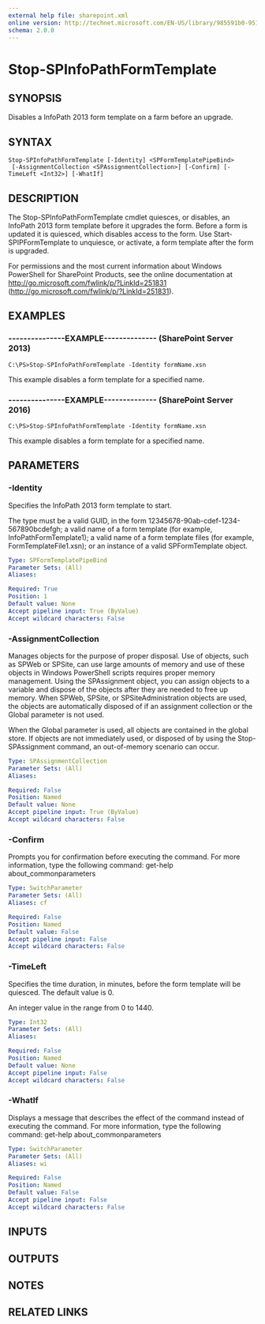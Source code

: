 ```yaml
---
external help file: sharepoint.xml
online version: http://technet.microsoft.com/EN-US/library/985591b0-951f-4274-aead-a184398bba41(Office.15).aspx
schema: 2.0.0
---
```


# Stop-SPInfoPathFormTemplate

## SYNOPSIS
Disables a InfoPath 2013 form template on a farm before an upgrade.

## SYNTAX

```
Stop-SPInfoPathFormTemplate [-Identity] <SPFormTemplatePipeBind>
 [-AssignmentCollection <SPAssignmentCollection>] [-Confirm] [-TimeLeft <Int32>] [-WhatIf]
```

## DESCRIPTION
The Stop-SPInfoPathFormTemplate cmdlet quiesces, or disables, an InfoPath 2013 form template before it upgrades the form.
Before a form is updated it is quiesced, which disables access to the form.
Use Start-SPIPFormTemplate to unquiesce, or activate, a form template after the form is upgraded.

For permissions and the most current information about Windows PowerShell for SharePoint Products, see the online documentation at http://go.microsoft.com/fwlink/p/?LinkId=251831 (http://go.microsoft.com/fwlink/p/?LinkId=251831).

## EXAMPLES

### ---------------EXAMPLE-------------- (SharePoint Server 2013)
```
C:\PS>Stop-SPInfoPathFormTemplate -Identity formName.xsn
```

This example disables a form template for a specified name.

### ---------------EXAMPLE-------------- (SharePoint Server 2016)
```
C:\PS>Stop-SPInfoPathFormTemplate -Identity formName.xsn
```

This example disables a form template for a specified name.

## PARAMETERS

### -Identity
Specifies the InfoPath 2013 form template to start.

The type must be a valid GUID, in the form 12345678-90ab-cdef-1234-567890bcdefgh; a valid name of a form template (for example, InfoPathFormTemplate1); a valid name of a form template files (for example, FormTemplateFile1.xsn); or an instance of a valid SPFormTemplate object.

```yaml
Type: SPFormTemplatePipeBind
Parameter Sets: (All)
Aliases: 

Required: True
Position: 1
Default value: None
Accept pipeline input: True (ByValue)
Accept wildcard characters: False
```

### -AssignmentCollection
Manages objects for the purpose of proper disposal.
Use of objects, such as SPWeb or SPSite, can use large amounts of memory and use of these objects in Windows PowerShell scripts requires proper memory management.
Using the SPAssignment object, you can assign objects to a variable and dispose of the objects after they are needed to free up memory.
When SPWeb, SPSite, or SPSiteAdministration objects are used, the objects are automatically disposed of if an assignment collection or the Global parameter is not used.

When the Global parameter is used, all objects are contained in the global store.
If objects are not immediately used, or disposed of by using the Stop-SPAssignment command, an out-of-memory scenario can occur.

```yaml
Type: SPAssignmentCollection
Parameter Sets: (All)
Aliases: 

Required: False
Position: Named
Default value: None
Accept pipeline input: True (ByValue)
Accept wildcard characters: False
```

### -Confirm
Prompts you for confirmation before executing the command.
For more information, type the following command: get-help about_commonparameters

```yaml
Type: SwitchParameter
Parameter Sets: (All)
Aliases: cf

Required: False
Position: Named
Default value: False
Accept pipeline input: False
Accept wildcard characters: False
```

### -TimeLeft
Specifies the time duration, in minutes, before the form template will be quiesced.
The default value is 0.

An integer value in the range from 0 to 1440.

```yaml
Type: Int32
Parameter Sets: (All)
Aliases: 

Required: False
Position: Named
Default value: None
Accept pipeline input: False
Accept wildcard characters: False
```

### -WhatIf
Displays a message that describes the effect of the command instead of executing the command.
For more information, type the following command: get-help about_commonparameters

```yaml
Type: SwitchParameter
Parameter Sets: (All)
Aliases: wi

Required: False
Position: Named
Default value: False
Accept pipeline input: False
Accept wildcard characters: False
```

## INPUTS

## OUTPUTS

## NOTES

## RELATED LINKS

